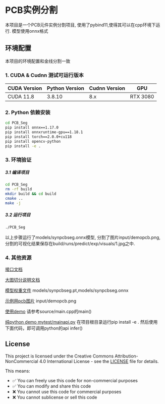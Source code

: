# PCB实例分割
本项目是一个PCB元件实例分割项目, 使用了pybind11,使得其可以在cpp环境下运行. 
模型使用onnx格式

## 环境配置
本项目的环境配置和金线分割一致
### 1. CUDA & Cudnn 测试可运行版本
| CUDA Version | Python Version | Cudnn Version | GPU      |
| ------------ | -------------- | ------------- | -------- |
| CUDA 11.8    | 3.8.10         | 8.x           | RTX 3080 |


### 2. Python 依赖安装
```bash
cd PCB_Seg
pip install onnx==1.17.0
pip install onnxruntime-gpu==1.18.1
pip install torch==2.0.0+cu118
pip install opencv-python
pip install -e .
```

### 3. 环境验证

##### 3.1 编译项目
```bash
cd PCB_Seg
rm -rf build  
mkdir build && cd build
cmake ..
make -j
```

##### 3.2 运行项目
```bash
./PCB_Seg
```
以上步骤运行了models/synpcbseg.onnx模型, 分割了图片input/demopcb.png, 分割的可视化结果保存在build/runs/predict/exp/visuals/1.jpg之中.

### 4. 其他资源
[接口文档](docs/api.md)

[大图切分说明文档](docs/slice.md)

[模型权重文件](models/)
models/synpcbseg.pt,models/synpcbseg.onnx

[示例用pcb图片](input/demopcb.png)
input/demopcb.png

[使用demo](source/main.cpp)
请参考source/main.cpp的main()

[纯python demo mytest/mainapi.py](mytest/mainapi.py)
在项目根目录运行pip install -e .
然后使用下面代码，即可调用python的api infer()



## License

This project is licensed under the Creative Commons Attribution-NonCommercial 4.0 International License - see the [LICENSE](LICENSE) file for details.

This means:
- ✅ You can freely use this code for non-commercial purposes
- ✅ You can modify and share this code
- ❌ You cannot use this code for commercial purposes
- ❌ You cannot sublicense or sell this code

